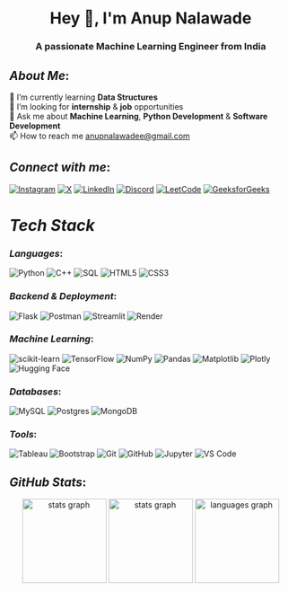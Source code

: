 <h1 align="center">Hey 👋, I'm Anup Nalawade</h1>
<h3 align="center">A passionate Machine Learning Engineer from India</h3>

## *About Me*:
🌱 I’m currently learning **Data Structures**<br>
👯 I’m looking for **internship** & **job** opportunities<br>
💬 Ask me about **Machine Learning**, **Python Development** & **Software Development**<br>
📫 How to reach me anupnalawadee@gmail.com
<br>

## *Connect with me*:
[![Instagram](https://img.shields.io/badge/Instagram-%23E4405F.svg?style=for-the-badge&logo=Instagram&logoColor=white)](https://www.instagram.com/anupp.7/) [![X](https://img.shields.io/badge/X-%23000000.svg?style=for-the-badge&logo=X&logoColor=white)](https://x.com/AnupNalawade) [![LinkedIn](https://img.shields.io/badge/LinkedIn-%230077B5.svg?style=for-the-badge&logo=linkedin&logoColor=white)](https://www.linkedin.com/in/anupnalawade/) [![Discord](https://img.shields.io/badge/Discord-%235865F2.svg?style=for-the-badge&logo=discord&logoColor=white)](https://discord.com/channels/@anupnalawade) [![LeetCode](https://img.shields.io/badge/LeetCode-000000?style=for-the-badge&logo=LeetCode&logoColor=#d16c06)](https://leetcode.com/u/annup7/) [![GeeksforGeeks](https://img.shields.io/badge/GeeksforGeeks-2F8D46?style=for-the-badge&logoColor=white)](https://www.geeksforgeeks.org/user/annup7/)

# *Tech Stack*

### *Languages*:
![Python](https://img.shields.io/badge/Python-3776AB?style=for-the-badge&logo=python&logoColor=fff) ![C++](https://img.shields.io/badge/C++-%2300599C.svg?style=for-the-badge&logo=c%2B%2B&logoColor=white) ![SQL](https://img.shields.io/badge/SQL-FFA500?style=for-the-badge) ![HTML5](https://img.shields.io/badge/HTML-%23E34F26.svg?style=for-the-badge&logo=html5&logoColor=white) ![CSS3](https://img.shields.io/badge/CSS-1572B6?style=for-the-badge&logo=css3&logoColor=fff) 

### *Backend & Deployment*:
![Flask](https://img.shields.io/badge/Flask-000?style=for-the-badge&logo=flask&logoColor=fff) ![Postman](https://img.shields.io/badge/Postman-FF6C37?style=for-the-badge&logo=postman&logoColor=white) ![Streamlit](https://img.shields.io/badge/Streamlit-FF4B4B?style=for-the-badge&logo=streamlit&logoColor=white) ![Render](https://img.shields.io/badge/Render-46E3B7?style=for-the-badge&logo=render&logoColor=white)

### *Machine Learning*:
![scikit-learn](https://img.shields.io/badge/scikit--learn-%23F7931E.svg?style=for-the-badge&logo=scikit-learn&logoColor=white) ![TensorFlow](https://img.shields.io/badge/TensorFlow-%23FF6F00.svg?style=for-the-badge&logo=TensorFlow&logoColor=white) ![NumPy](https://img.shields.io/badge/NumPy-4DABCF?style=for-the-badge&logo=numpy&logoColor=fff) ![Pandas](https://img.shields.io/badge/Pandas-150458?style=for-the-badge&logo=pandas&logoColor=fff) ![Matplotlib](https://custom-icon-badges.demolab.com/badge/Matplotlib-71D291?style=for-the-badge&logo=matplotlib&logoColor=fff) ![Plotly](https://img.shields.io/badge/Plotly-%233F4F75.svg?style=for-the-badge&logo=plotly&logoColor=white) ![Hugging Face](https://img.shields.io/badge/Hugging%20Face-FFD21F?style=for-the-badge&logo=huggingface&logoColor=black) 

### *Databases*:
![MySQL](https://img.shields.io/badge/MySQL-4479A1?style=for-the-badge&logo=mysql&logoColor=fff) ![Postgres](https://img.shields.io/badge/Postgres-%23316192.svg?style=for-the-badge&logo=postgresql&logoColor=white) ![MongoDB](https://img.shields.io/badge/MongoDB-47A248?style=for-the-badge&logo=mongodb&logoColor=white)

### *Tools*:
![Tableau](https://img.shields.io/badge/Tableau-E97627?style=for-the-badge&logo=tableau&logoColor=white) ![Bootstrap](https://img.shields.io/badge/Bootstrap-7952B3?style=for-the-badge&logo=bootstrap&logoColor=fff) ![Git](https://img.shields.io/badge/Git-F05032?style=for-the-badge&logo=git&logoColor=fff) ![GitHub](https://img.shields.io/badge/GitHub-%23121011.svg?style=for-the-badge&logo=github&logoColor=white) ![Jupyter](https://img.shields.io/badge/Jupyter-FA0F00?style=for-the-badge&logo=jupyter&logoColor=white) ![VS Code](https://img.shields.io/badge/VS%20Code-007ACC?style=for-the-badge&logo=visualstudiocode&logoColor=white)


## *GitHub Stats*:
<div align="center">
  <img src="https://github-readme-stats.vercel.app/api?username=annup7&hide_title=false&hide_rank=false&show_icons=true&include_all_commits=true&count_private=true&disable_animations=false&theme=dracula&locale=en&hide_border=false&order=1" height="150" alt="stats graph"  />
  <img src="https://github-readme-streak-stats.herokuapp.com/?user=annup7&hide_title=false&show_icons=true&include_all_commits=true&count_private=true&disable_animations=false&theme=dracula&locale=en&hide_border=false&order=1" height="150" alt="stats graph" />
  <img src="https://github-readme-stats.vercel.app/api/top-langs?username=annup7&locale=en&hide_title=false&layout=compact&card_width=320&langs_count=5&theme=dracula&hide_border=false&order=2" height="150" alt="languages graph"  />  
</div>
